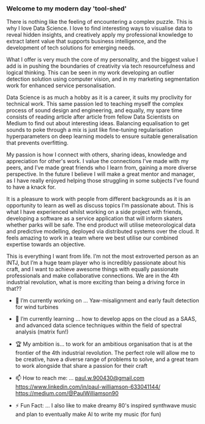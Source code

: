 ### Welcome to my modern day 'tool-shed'

There is nothing like the feeling of encountering a complex puzzle. This is why I love Data Science. I love to find interesting ways to visualise data to reveal hidden insights, and creatively apply my professional knowledge to extract latent value that supports business intelligence, and the development of tech solutions for emerging needs. 

What I offer is very much the core of my personality, and the biggest value I add is in pushing the boundaries of creativity via tech resourcefulness and logical thinking. This can be seen in my work developing an outlier detection solution using computer vision, and in my marketing segmentation work for enhanced service personalisation. 

Data Science is as much a hobby as it is a career, it suits my proclivity for technical work. This same passion led to teaching myself the complex process of sound design and engineering, and equally, my spare time consists of reading article after article from fellow Data Scientists on Medium to find out about interesting ideas. Balancing equalisation to get sounds to poke through a mix is just like fine-tuning regularisation hyperparameters on deep learning models to ensure suitable generalisation that prevents overfitting. 

My passion is how I connect with others, sharing ideas, knowledge and appreciation for other's work. I value the connections I’ve made with my peers, and I’ve made great friends who I learn from, gaining a more diverse perspective. In the future I believe I will make a great mentor and manager, as I have really enjoyed helping those struggling in some subjects I’ve found to have a knack for. 

It is a pleasure to work with people from different backgrounds as it is an opportunity to learn as well as discuss topics I’m passionate about. This is what I have experienced whilst working on a side project with friends, developing a software as a service application that will inform skaters whether parks will be safe. The end product will utilise meteorological data and predictive modelling, deployed via distributed systems over the cloud. It feels amazing to work in a team where we best utilise our combined expertise towards an objective. 

This is everything I want from life. I’m not the most extroverted person as an INTJ, but I’m a huge team player who is incredibly passionate about his craft, and I want to achieve awesome things with equally passionate professionals and make collaborative connections. We are in the 4th industrial revolution, what is more exciting than being a driving force in that?? 

- 🔭 I’m currently working on ...
Yaw-misalignment and early fault detection for wind turbines

- 🌱 I’m currently learning ...
how to develop apps on the cloud as a SAAS, and advanced data science techniques within the field of spectral analysis (matrix fun!)

- 🏆 My ambition is...
to work for an ambitious organisation that is at the frontier of the 4th industrial revolution. The perfect role will allow me to be creative, have a diverse range of problems to solve, and a great team to work alongside that share a passion for their craft

- 📫 How to reach me: ...
paul.w.900430@gmail.com
https://www.linkedin.com/in/paul-williamson-633041144/
https://medium.com/@PaulWilliamson90

- ⚡ Fun Fact: ...
I also like to make dreamy 80's inspired synthwave music and plan to eventually make AI to write my music (for fun)
